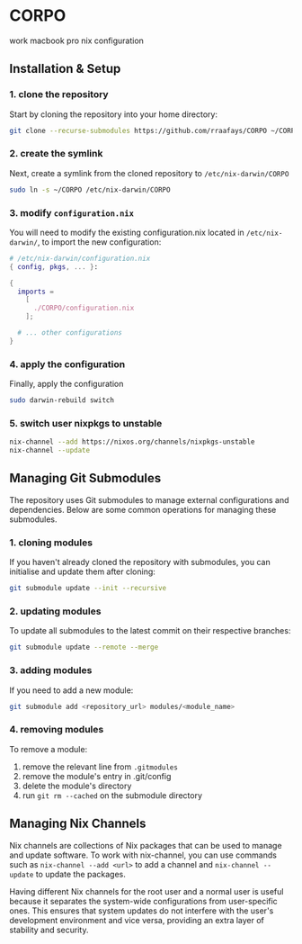 # CORPO

work macbook pro nix configuration

## Installation & Setup

### 1. clone the repository

Start by cloning the repository into your home directory:

```bash
git clone --recurse-submodules https://github.com/rraafays/CORPO ~/CORPO
```

### 2. create the symlink

Next, create a symlink from the cloned repository to `/etc/nix-darwin/CORPO`

```bash
sudo ln -s ~/CORPO /etc/nix-darwin/CORPO
```

### 3. modify `configuration.nix`

You will need to modify the existing configuration.nix located in `/etc/nix-darwin/`, 
to import the new configuration:

```nix
# /etc/nix-darwin/configuration.nix
{ config, pkgs, ... }:

{
  imports =
    [ 
      ./CORPO/configuration.nix
    ];

  # ... other configurations
}
```

### 4. apply the configuration

Finally, apply the configuration

```bash
sudo darwin-rebuild switch
```

### 5. switch user nixpkgs to unstable
```bash
nix-channel --add https://nixos.org/channels/nixpkgs-unstable
nix-channel --update
```

## Managing Git Submodules

The repository uses Git submodules to manage external configurations and dependencies.
Below are some common operations for managing these submodules.

### 1. cloning modules

If you haven't already cloned the repository with submodules, you can initialise
and update them after cloning:

```bash
git submodule update --init --recursive
```

### 2. updating modules

To update all submodules to the latest commit on their respective branches:

```bash
git submodule update --remote --merge
```

### 3. adding modules

If you need to add a new module:

```bash
git submodule add <repository_url> modules/<module_name>
```

### 4. removing modules

To remove a module:

1. remove the relevant line from `.gitmodules`
2. remove the module's entry in .git/config
3. delete the module's directory
4. run `git rm --cached` on the submodule directory 

## Managing Nix Channels

Nix channels are collections of Nix packages that can be used to manage and update software. To work with nix-channel, you can use commands such as `nix-channel --add <url>` to add a channel and `nix-channel --update` to update the packages.

Having different Nix channels for the root user and a normal user is useful because it separates the system-wide configurations from user-specific ones. This ensures that system updates do not interfere with the user's development environment and vice versa, providing an extra layer of stability and security.
